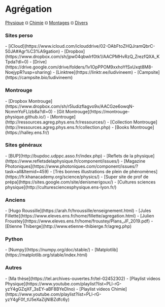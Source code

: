 # Agrégation

[Physique](Physique/physique.md)  &#164; [Chimie](Chimie/chimie.md) &#164; [Montages](Montages/montages.md) &#164; [Divers](Divers/divers.md)


<h3> Sites perso </h3>
- [iCloud](https://www.icloud.com/iclouddrive/02-OAbFtoZHQJramQbrC-50JA#Agr%C3%A9gation)
- [Dropbox](https://www.dropbox.com/sh/jpw04qbwlrf0tk1/AACPMHvRzQ_ZrezfQXA_KTpda?dl=0)
- [Drive](https://drive.google.com/drive/folders/1v1OpPPOM9xxhoYfSxUxqt8M8-NoejypR?usp=sharing)
- [Linktree](https://linktr.ee/ludivineem)
- [Campsite](https://campsite.bio/ludivineem)


<h3> Montrouge </h3>
- [Dropbox Montrouge](https://www.dropbox.com/sh/r5ludizflagvo9x/AACGze6owqN-NcmmYoFLIzb8a?dl=0)
- [Git Montrouge](https://montrouge-physique.github.io/)
- [Montrouge](http://ressources.agreg.phys.ens.fr/ressources/)
- [Collection Montrouge](http://ressources.agreg.phys.ens.fr/collection.php)
- [Books Montrouge](https://halley.ens.fr/)

<h3> Sites généraux </h3>
- [BUP](http://bupdoc.udppc.asso.fr/index.php)
- [Reflets de la physique](https://www.refletsdelaphysique.fr/component/issues/)
- [Magazine Photoniques](https://www.photoniques.com/component/issues/?task=all&Itemid=459)
- [Très bonnes illustrations de plein de phénomènes](https://fr.khanacademy.org/science/physics/)
- [Super site de prof de prépa](https://sites.google.com/site/denismerigoux/)
- [Cultures sciences physique](http://culturesciencesphysique.ens-lyon.fr/)


<h3> Anciens </h3>
- [Hugo Roussille](https://arah.fr/hroussille/enseignement.html)
- [Jules Fillette](https://www.eleves.ens.fr/home/fillette/agregation.html)
- [Julien Froustey](https://www.eleves.ens.fr/home/froustey/Plans_JF_2019.pdf)
- [Etienne Thiberge](http://www.etienne-thibierge.fr/agreg.php)

<h3> Python </h3>
- [Numpy](https://numpy.org/doc/stable/)
- [Matplotlib](https://matplotlib.org/stable/index.html)

<h3> Autres </h3>
- [Ma thèse](https://tel.archives-ouvertes.fr/tel-02452302)
- [Playlist videos Physique](https://www.youtube.com/playlist?list=PLl-rG-yzY4gGZqXF_3sEY-aBF8BYeDlno)
- [Playlist videos Chimie](https://www.youtube.com/playlist?list=PLl-rG-yzY4gF0f_tU5eXaZijNIBZdfc6y)
	
	
